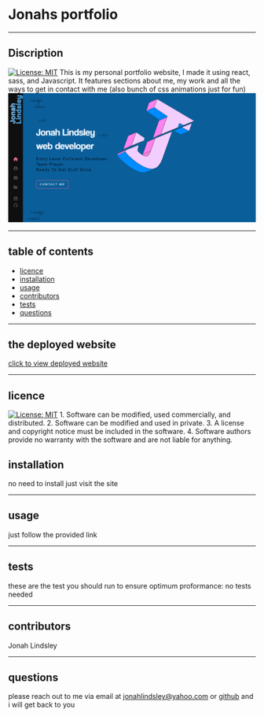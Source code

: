 
  # Jonahs portfolio  
  ***
  ## Discription 
  [![License: MIT](https://img.shields.io/badge/License-MIT-yellow.svg)](https://opensource.org/licenses/MIT)
  This is my personal portfolio website, I made it using react, sass, and Javascript. It features sections about me, my work and all the ways to get in contact with me (also bunch of css animations just for fun)   
  ![deployed portfolio site](./src/assets/images/deployed-portfolio.png)
  ***
  ## table of contents
  * [licence](#licence)
  * [installation](#installation)
  * [usage](#usage)
  * [contributors](#contributors)
  * [tests](#tests)
  * [questions](#questions)
  ***
  ## the deployed website  
  [click to view deployed website](https://jonahlindsley.github.io/react-portfolio)
  ***
  ## licence 
   [![License: MIT](https://img.shields.io/badge/License-MIT-yellow.svg)](https://opensource.org/licenses/MIT)
    1. Software can be modified, used commercially, and distributed.
    2. Software can be modified and used in private.
    3. A license and copyright notice must be included in the software.
    4. Software authors provide no warranty with the software and are not liable for anything.
  ## installation
  no need to install just visit the site  
  ***
  ## usage
  just follow the provided link  
  ***
  ## tests
  these are the test you should run to ensure optimum proformance: no tests needed  
  ***
  ## contributors 
  Jonah Lindsley  
  ***
  ## questions 
  please reach out to me via email at jonahlindsley@yahoo.com or [github](https://github.com/jonahlindsley) and i will get back to you 
